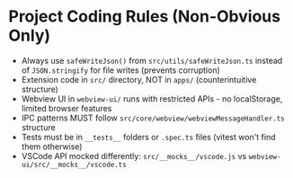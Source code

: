 # Project Coding Rules (Non-Obvious Only)

- Always use `safeWriteJson()` from `src/utils/safeWriteJson.ts` instead of `JSON.stringify` for file writes (prevents corruption)
- Extension code in `src/` directory, NOT in `apps/` (counterintuitive structure)
- Webview UI in `webview-ui/` runs with restricted APIs - no localStorage, limited browser features
- IPC patterns MUST follow `src/core/webview/webviewMessageHandler.ts` structure
- Tests must be in `__tests__` folders or `.spec.ts` files (vitest won't find them otherwise)
- VSCode API mocked differently: `src/__mocks__/vscode.js` vs `webview-ui/src/__mocks__/vscode.ts`
